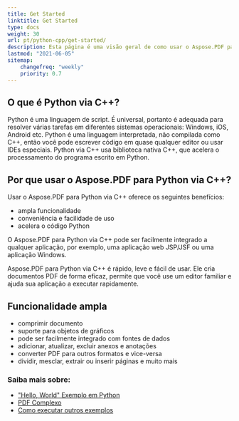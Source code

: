 ```yaml
---
title: Get Started 
linktitle: Get Started
type: docs
weight: 30
url: pt/python-cpp/get-started/
description: Esta página é uma visão geral de como usar o Aspose.PDF para Python via C++ para criar e editar um documento PDF
lastmod: "2021-06-05"   
sitemap: 
    changefreq: "weekly"
    priority: 0.7
---
```


## O que é Python via C++?

Python é uma linguagem de script. É universal, portanto é adequada para resolver várias tarefas em diferentes sistemas operacionais: Windows, iOS, Android etc.
Python é uma linguagem interpretada, não compilada como C++, então você pode escrever código em quase qualquer editor ou usar IDEs especiais.
Python via C++ usa biblioteca nativa C++, que acelera o processamento do programa escrito em Python.

## Por que usar o Aspose.PDF para Python via C++?

Usar o Aspose.PDF para Python via C++ oferece os seguintes benefícios:

- ampla funcionalidade
- conveniência e facilidade de uso
- acelera o código Python

O Aspose.PDF para Python via C++ pode ser facilmente integrado a qualquer aplicação, por exemplo, uma aplicação web JSP/JSF ou uma aplicação Windows.

Aspose.PDF para Python via C++ é rápido, leve e fácil de usar. Ele cria documentos PDF de forma eficaz, permite que você use um editor familiar e ajuda sua aplicação a executar rapidamente.

## Funcionalidade ampla

- comprimir documento
- suporte para objetos de gráficos
- pode ser facilmente integrado com fontes de dados
- adicionar, atualizar, excluir anexos e anotações
- converter PDF para outros formatos e vice-versa
- dividir, mesclar, extrair ou inserir páginas e muito mais

### Saiba mais sobre:

- ["Hello, World" Exemplo em Python](/pdf/python-cpp/hello-world-example/)
- [PDF Complexo](/pdf/python-cpp/complex-pdf-example/)
- [Como executar outros exemplos](/pdf/python-cpp/how-to-run-other-examples/)